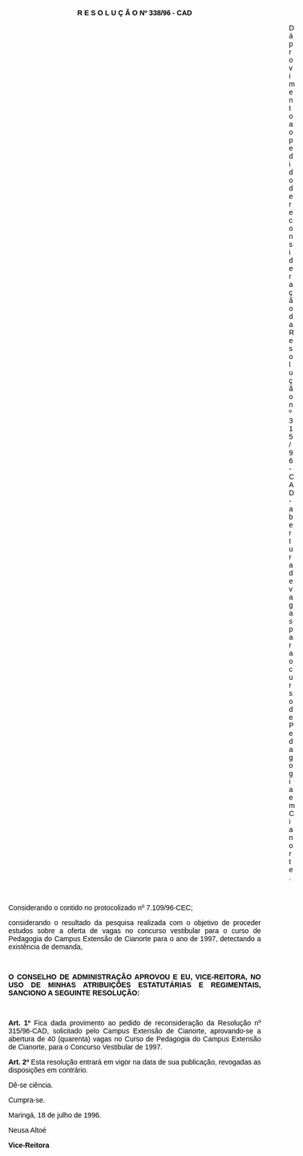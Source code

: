 <BODY TEXT="#000000">

<B><FONT FACE="Arial"><P ALIGN="CENTER">R E S O L U &Ccedil; &Atilde; O  Nº 338/96 - CAD</P>
</B><P ALIGN="JUSTIFY"></P><DIR>
<DIR>
<DIR>
<DIR>
<DIR>
<DIR>
<DIR>
<DIR>
<DIR>
<DIR>
<DIR>
<DIR>
<DIR>
<DIR>

<P ALIGN="JUSTIFY">D&aacute; provimento ao pedido de reconsidera&ccedil;&atilde;o da Resolu&ccedil;&atilde;o nº 315/96-CAD - abertura de vagas para o curso de Pedagogia em Cianorte.</P>
<P ALIGN="JUSTIFY"></P>
<P ALIGN="JUSTIFY">&nbsp;</P></DIR>
</DIR>
</DIR>
</DIR>
</DIR>
</DIR>
</DIR>
</DIR>
</DIR>
</DIR>
</DIR>
</DIR>
</DIR>
</DIR>

<P ALIGN="JUSTIFY">Considerando o contido no protocolizado nº 7.109/96-CEC;</P>
<P ALIGN="JUSTIFY">considerando o resultado da pesquisa realizada com o objetivo de proceder estudos sobre a oferta de vagas no concurso vestibular para o curso de Pedagogia do Campus Extens&atilde;o de Cianorte para o ano de 1997, detectando a exist&ecirc;ncia de demanda,</P>
<P ALIGN="JUSTIFY"></P>
<P ALIGN="JUSTIFY">&nbsp;</P>
<B><P ALIGN="JUSTIFY">O CONSELHO DE ADMINISTRA&Ccedil;&Atilde;O APROVOU E EU, VICE-REITORA, NO USO DE MINHAS ATRIBUI&Ccedil;&Otilde;ES ESTATUT&Aacute;RIAS E REGIMENTAIS, SANCIONO A SEGUINTE RESOLU&Ccedil;&Atilde;O:</P>
</B><P ALIGN="JUSTIFY"></P>
<P ALIGN="JUSTIFY">&nbsp;</P>
<B><P ALIGN="JUSTIFY">Art. 1º</B> Fica dada provimento ao pedido de reconsidera&ccedil;&atilde;o da Resolu&ccedil;&atilde;o nº 315/96-CAD, solicitado pelo Campus Extens&atilde;o de Cianorte, aprovando-se a abertura de 40 (quarenta) vagas no Curso de Pedagogia do Campus Extens&atilde;o de Cianorte, para o Concurso Vestibular de 1997.</P>
<B><P ALIGN="JUSTIFY">Art. 2º</B> Esta resolu&ccedil;&atilde;o entrar&aacute; em vigor na data de sua publica&ccedil;&atilde;o, revogadas as disposi&ccedil;&otilde;es em contr&aacute;rio. </P>
<P ALIGN="JUSTIFY">D&ecirc;-se ci&ecirc;ncia.</P>
<P ALIGN="JUSTIFY">Cumpra-se.</P>
<P ALIGN="JUSTIFY">Maring&aacute;, 18 de julho de 1996.</P>
<P ALIGN="JUSTIFY"></P>
<P ALIGN="JUSTIFY">Neusa Alto&eacute;</P>
<B><P ALIGN="JUSTIFY">Vice-Reitora</P></B></FONT></BODY>
